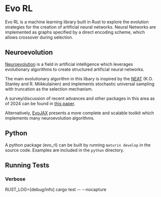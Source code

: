 #  Evo RL

Evo RL is a machine learning library built in Rust to explore the evolution strategies for the creation of artificial neural networks. Neural Networks are implemented as graphs specified by a direct encoding scheme, which allows crossover during selection. 

## Neuroevolution

[Neuroevolution](https://en.wikipedia.org/wiki/Neuroevolution) is a field in artificial intelligence which leverages evolutionary algorithms to create structured artificial neural networks. 

The main evolutionary algorithm in this libary is inspired by the [NEAT](http://nn.cs.utexas.edu/downloads/papers/stanley.ec02.pdf) (K.O. Stanley and  R. Miikkulainen) and implements stochastic universal sampling with truncation as the selection mechanism. 

A survey/discussion of recent advances and other packages in this area as of 2024 can be found in [this paper](https://arxiv.org/abs/2303.04150). 

Alternatively, [EvoJAX](https://github.com/google/evojax) presents a more complete and scalable toolkit which implements many neuroevolution algorithms.


## Python
A python package (evo_rl) can be built by running `maturin develop` in the source code. Examples are included in the `python` directory. 

## Running Tests

### Verbose
 RUST_LOG=[debug/info] cargo test -- --nocapture

